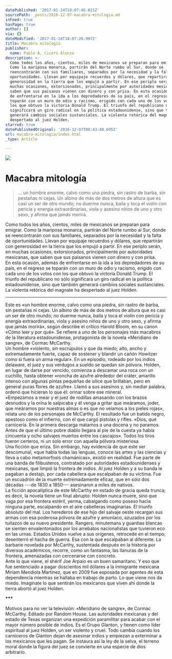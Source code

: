 ```yaml
---
datePublished: '2017-01-24T18:07:46.821Z'
sourcePath: _posts/2016-12-07-macabra-mitologia.md
inFeed: true
hasPage: true
author: []
via: {}
dateModified: '2017-01-24T18:07:20.997Z'
title: Macabra mitología
publisher:
  name: Pablo A. Cicero Alonzo
description: >-
  Como todos los años, cientos, miles de mexicanos se preparan para emigrar.
  Como la mariposa monarca, partirán del Norte rumbo al Sur, donde se
  reencontrarán con sus familiares, separados por la necesidad y la falta de
  oportunidades. Llevan por equipaje recuerdos y dólares, que repartirán con
  generosidad en la tierra que los empujó a partir. En ese periplo serán, en
  muchas ocasiones, extorsionados, principalmente por autoridades mexicanas, que
  saben que sus paisanos vienen con dinero y con prisa. En esta ocasión, además
  de enfrentarse en la ida a los depredadores de su país, en el regreso se
  toparán con un muro de odio y racismo, erigido con cada uno de los votos con
  los que obtuvo la victoria Donald Trump. El triunfo del republicano no sólo
  significará un giro radical en la política estadounidense, sino que también
  generará cambios sociales sustanciales. La violenta retórica del magnate ha
  despertado al juez Holden.
starred: true
datePublishedOriginal: '2016-12-07T00:43:48.695Z'
url: macabra-mitologia/index.html
_type: Article

---
```

![](https://the-grid-user-content.s3-us-west-2.amazonaws.com/32e0afb4-be75-45f6-bfb9-add4d8ece022.jpg)

# Macabra mitología

> ... un hombre enorme, calvo como una piedra, sin rastro de barba, sin pestañas ni cejas. Un albino de más de dos metros de altura que es casi un ser de otro mundo; no duerme nunca, baila y toca el violín con pericia y energía extraordinarias, viola y asesino niños de uno y otro sexo, y afirma que jamás morirá.

Como todos los años, cientos, miles de mexicanos se preparan para emigrar. Como la mariposa monarca, partirán del Norte rumbo al Sur, donde se reencontrarán con sus familiares, separados por la necesidad y la falta de oportunidades. Llevan por equipaje recuerdos y dólares, que repartirán con generosidad en la tierra que los empujó a partir. En ese periplo serán, en muchas ocasiones, extorsionados, principalmente por autoridades mexicanas, que saben que sus paisanos vienen con dinero y con prisa.   
En esta ocasión, además de enfrentarse en la ida a los depredadores de su país, en el regreso se toparán con un muro de odio y racismo, erigido con cada uno de los votos con los que obtuvo la victoria Donald Trump. El triunfo del republicano no sólo significará un giro radical en la política estadounidense, sino que también generará cambios sociales sustanciales. La violenta retórica del magnate ha despertado al juez Holden.

---

Este es «un hombre enorme, calvo como una piedra, sin rastro de barba, sin pestañas ni cejas. Un albino de más de dos metros de altura que es casi un ser de otro mundo; no duerme nunca, baila y toca el violín con pericia y energía extraordinarias, viola y asesino niños de uno y otro sexo, y afirma que jamás morirá», según describe el crítico Harold Bloom, en su canon «Cómo leer y por qué». Se refiere a uno de los personajes más macabros de la literatura estadounidense, protagonista de la novela «Meridiano de sangre», de Cormac McCarthy.  
Un hombre «violento, sin escrúpulos y que da miedo; alto, ancho y extremadamente fuerte, capaz de sostener y blandir un cañón Howitzer como si fuera un arma regular». En un episodio, rodeado por los indios delaware, el juez y sus verdugos a sueldo se quedan sin pólvora. Holden, en lugar de darse por vencido, comienza a descamar una roca con un cuchillo, hasta obtener «roncha de azufre alrededor del cráter, amarillo intenso con algunas pintas pequeñas de sílice que brillaban, pero en general puras flores de azufre». Llamó a sus asesinos y, sin mediar palabra, ordenó que hicieran lo que él: orinar sobre ese mineral.  
«Empezamos a mear y el juez de rodillas amasando con los brazos desnudos y la orina le salpicaba y él venga a gritar que meáramos, joder, que meáramos por nuestras almas o es que no veíamos a los pieles rojas», relata uno de los personajes de McCarthy. El resultado fue un batido negro, apestoso como el infierno, con el que cargó pistolas y rifles. «Dios, qué carnicería. En la primera descarga matamos a una docena y no paramos. Antes de que el último pobre diablo llegara al pie de la cuesta ya había cincuenta y ocho salvajes muertos entre los cascajos». Todos los tiros fueron certeros, ni un solo error con aquella pólvora misteriosa.   
Una ficción que eriza. Sin embargo, hay evidencia de que este ser descomunal, «que habla todas las lenguas, conoce las artes y las ciencias y lleva a cabo metamorfosis chamánicas», existió en realidad. Fue parte de una banda de filibusteros, contratado por autoridades estadounidenses y mexicanas, que limpió la frontera de indios. Al juez Holden y a su banda le pagaban a destajo, por cada cabellera que escalpaban de su víctima. Fue un escuadrón de la muerte extremadamente eficaz, que en sólo dos décadas ---de 1830 a 1850--- asesinaron a miles de nativos.   
La ficción apocalíptica de este McCarthy en estado de gracia queda trunca; es decir, la novela tiene un final abrupto: Holden nunca muere, sino que vaga por esa frontera estéril, yerma, cabalgando como poseso hacia ninguna parte, escalpando en el aire cabelleras imaginarias. El triunfo absoluto del mal. Los herederos de ese hijo del salvaje oeste recargan sus armas con esa poderosa pólvora de azufre y amoníaco, azuzados por los tuitazos de su nuevo presidente. Rangers, minutemans y guardias blancas se sienten envalentonados por los arrebatos nacionalistas que tuvieron eco en las urnas. Estados Unidos vuelve a sus orígenes, retrocede en el tiempo; desenterró el hacha de guerra. Esa con la que escalpaban al diferente. La barbarie novelada por McCarthy, sustentada después en la historia por diversos académicos, recorre, como un fantasma, las llanuras de la frontera, amenazadas con cercenarse con concreto.   
Ante lo que viene, el shérif Joe Arpaio es un buen samaritano. Y eso que fue sentenciado a pagar doscientos mil dólares a la inmigrante mexicana Miriam Mendiola Martínez, que en 2009 fue esposada por agentes de esta dependencia mientras se hallaba en trabajo de parto. Lo que viene nos da miedo. Imagínate lo que sentirán los mexicanos que viven ahí donde la tierra abortó al juez Holden.

**\*\*\***

Motivos para no ver la televisión: «Meridiano de sangre», de Cormac McCarthy. Editado por Random House. Las autoridades mexicanas y del estado de Texas organizan una expedición paramilitar para acabar con el mayor número posible de indios. Es el Grupo Glanton, y tienen como líder espiritual al juez Holden, un ser violento y cruel. Todo cambia cuando los carniceros de Glanton dejan de asesinar indios y empiezan a exterminar a los mexicanos que les pagan. Se instaura así la ley de la selva, el terreno moral donde la figura del juez se convierte en una especie de dios arbitrario.
